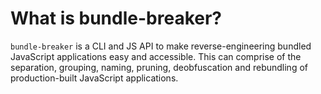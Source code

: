 # What is bundle-breaker?

`bundle-breaker` is a CLI and JS API to make reverse-engineering bundled JavaScript applications easy and accessible. This can comprise of the separation, grouping, naming, pruning, deobfuscation and rebundling of production-built JavaScript applications.

